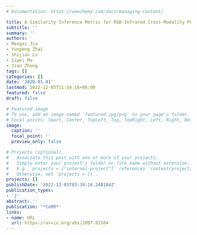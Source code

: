 ```yaml
---
# Documentation: https://wowchemy.com/docs/managing-content/

title: A Similarity Inference Metric for RGB-Infrared Cross-Modality Person Re-identification
subtitle: ''
summary: ''
authors:
- Mengxi Jia
- Yunpeng Zhai
- Shijian Lu
- Siwei Ma
- Jian Zhang
tags: []
categories: []
date: '2020-01-01'
lastmod: 2022-12-05T11:34:16+08:00
featured: false
draft: false

# Featured image
# To use, add an image named `featured.jpg/png` to your page's folder.
# Focal points: Smart, Center, TopLeft, Top, TopRight, Left, Right, BottomLeft, Bottom, BottomRight.
image:
  caption: ''
  focal_point: ''
  preview_only: false

# Projects (optional).
#   Associate this post with one or more of your projects.
#   Simply enter your project's folder or file name without extension.
#   E.g. `projects = ["internal-project"]` references `content/project/deep-learning/index.md`.
#   Otherwise, set `projects = []`.
projects: []
publishDate: '2022-12-05T03:34:16.248184Z'
publication_types:
- '2'
abstract: ''
publication: '*CoRR*'
links:
- name: URL
  url: https://arxiv.org/abs/2007.01504
---
```

